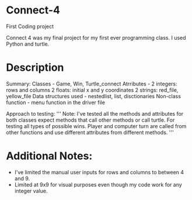 # Connect-4
First Coding project

Connect 4 was my final project for my first ever programming class. I used Python and turtle.

# Description
Summary: Classes - Game, Win, Turtle_connect
	 Atrributes - 2 integers: rows and columns
                      2 floats: initial x and y coordinates
		      2 strings: red_file, yellow_file
	 Data structures used -  nestedlist, list, disctionaries
	 Non-class function - menu function in the driver file

Approach to testing: 
'''
Note: 
I've tested all the methods and attributes for both classes expect methods 
that call other methods or call turtle. For testing all types of possible wins.
Player and computer turn are called from other functions and use different attributes from different methods.
'''

# Additional Notes:
 - I've limited the manual user inputs for rows and columns to between 4 and 9.
 - Limited at 9x9 for visual purposes even though my code work for any integer value.
